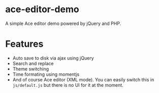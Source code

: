 ace-editor-demo
===============

A simple Ace editor demo powered by jQuery and PHP.

Features
========

* Auto save to disk via ajax using jQuery
* Search and replace
* Theme switching
* Time formating using momentjs
* And of course Ace editor (XML mode). You can easily switch this in `js/default.js` but there is no UI for it at the moment.
